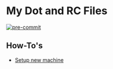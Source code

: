 # My Dot and RC Files

[![pre-commit](https://img.shields.io/badge/pre--commit-enabled-brightgreen?logo=pre-commit)](https://github.com/pre-commit/pre-commit)

## How-To's

- [Setup new machine][chez-new-machine]

[chez-new-machine]: https://www.chezmoi.io/user-guide/daily-operations/#install-chezmoi-and-your-dotfiles-on-a-new-machine-with-a-single-command
